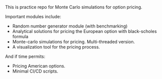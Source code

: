 This is practice repo for Monte Carlo simulations for option pricing.

Important modules include: 
- Random number generator module (with benchmarking)
- Analytical solutions for pricing the European option with black-scholes formula
- Monte-carlo simulations for pricing. Multi-threaded version. 
- A visualization tool for the pricing process. 

And if time permits: 

- Pricing American options.
- Minimal CI/CD scripts.